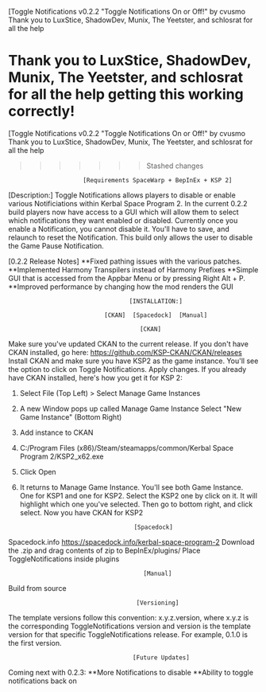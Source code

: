 
[Toggle Notifications v0.2.2
"Toggle Notifications On or Off!" by cvusmo
Thank you to LuxStice, ShadowDev, Munix, The Yeetster, and schlosrat for all the help

Thank you to LuxStice, ShadowDev, Munix, The Yeetster, and schlosrat for all the help getting this working correctly!
=======
[Toggle Notifications v0.2.2
"Toggle Notifications On or Off!" by cvusmo
Thank you to LuxStice, ShadowDev, Munix, The Yeetster, and schlosrat for all the help
>>>>>>> Stashed changes

                         [Requirements SpaceWarp + BepInEx + KSP 2]

[Description:] Toggle Notifications allows players to disable or enable various Notificiations within Kerbal Space Program 2. In the current 0.2.2 build players now have access to a GUI which will allow them to select which notifications they want enabled or disabled. Currently once you enable a Notification, you cannot disable it. You'll have to save, and relaunch to reset the Notification. This build only allows the user to disable the Game Pause Notification. 

[0.2.2 Release Notes]
**Fixed pathing issues with the various patches.
**Implemented Harmony Transpilers instead of Harmony Prefixes
**Simple GUI that is accessed from the Appbar Menu or by pressing Right Alt + P.
**Improved performance by changing how the mod renders the GUI

                                      [INSTALLATION:]

                               [CKAN]  [Spacedock]  [Manual]

                                         [CKAN] 
 Make sure you've updated CKAN to the current release. If you don't have CKAN installed, go here: https://github.com/KSP-CKAN/CKAN/releases Install CKAN and make sure you have KSP2 as the game instance. You'll see the option to click on Toggle Notifications. Apply changes.
If you already have CKAN installed, here's how you get it for KSP 2:

1. Select File (Top Left) > Select Manage Game Instances
2. A new Window pops up called Manage Game Instance Select "New Game Instance" (Bottom Right)
3. Add instance to CKAN
4. C:/Program Files (x86)/Steam/steamapps/common/Kerbal Space Program 2/KSP2_x62.exe
5. Click Open
6. It returns to Manage Game Instance. You'll see both Game Instance. One for KSP1 
   and one for KSP2. Select the KSP2 one by click on it. It will highlight which 
   one you've selected. Then go to bottom right, and click select. Now you have 
   CKAN for KSP2

                                       [Spacedock]
Spacedock.info https://spacedock.info/kerbal-space-program-2 Download the .zip and drag contents of zip to BepInEx/plugins/ Place ToggleNotifications inside plugins

                                          [Manual]
 Build from source


                                        [Versioning] 
The template versions follow this convention: x.y.z.version, where x.y.z is the corresponding ToggleNotifications version and version is the template version for that specific ToggleNotifications release. For example, 0.1.0 is the first version.


                                       [Future Updates]
Coming next with 0.2.3:
**More Notifications to disable
**Ability to toggle notifications back on 





